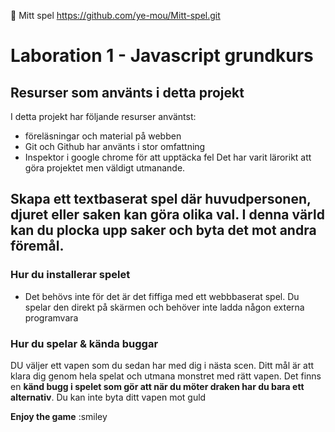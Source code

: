 🔗 Mitt spel https://github.com/ye-mou/Mitt-spel.git

# Laboration 1 - Javascript grundkurs


## Resurser som använts i detta projekt
I detta projekt har följande resurser använtst:
* föreläsningar och material på webben
* Git och Github har använts i stor omfattning
* Inspektor i google chrome för att upptäcka fel
Det har varit lärorikt att göra projektet men väldigt utmanande.



## Skapa ett textbaserat spel där huvudpersonen, djuret eller saken kan göra olika val. I denna värld kan du plocka upp saker och byta det mot andra föremål.

### Hur du installerar spelet
* Det behövs inte för det är det fiffiga med ett webbbaserat spel. Du spelar den direkt på skärmen och behöver inte ladda någon externa programvara

### Hur du spelar & kända buggar
DU väljer ett vapen som du sedan har med dig i nästa scen. Ditt mål är att klara dig genom hela spelat och utmana monstret med rätt vapen. Det finns en **känd bugg i spelet som gör att när du möter draken har du bara ett alternativ**. Du kan inte byta ditt vapen mot guld

**Enjoy the game**
:smiley

